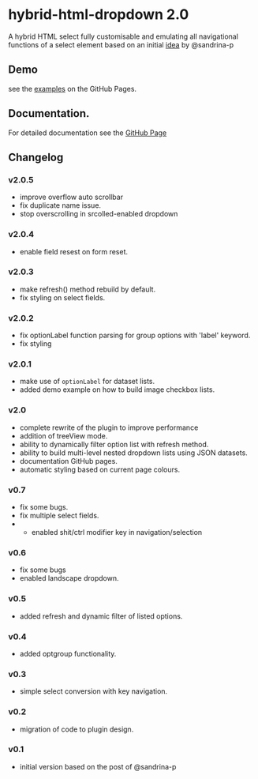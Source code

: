 # hybrid-html-dropdown 2.0
A hybrid HTML select fully customisable and emulating all navigational functions of a select element based on an initial [idea](https://css-tricks.com/striking-a-balance-between-native-and-custom-select-elements/) by @sandrina-p

## Demo
see the [examples](https://aurovrata.github.io/hybrid-html-dropdown/examples/) on the GitHub Pages.
## Documentation.
For detailed documentation see the [GitHub Page](https://aurovrata.github.io/hybrid-html-dropdown/)

## Changelog
### v2.0.5
* improve overflow auto scrollbar
* fix duplicate name issue.
* stop overscrolling in srcolled-enabled dropdown
### v2.0.4
* enable field resest on form reset.
### v2.0.3
* make refresh() method rebuild by default.
* fix styling on select fields.
### v2.0.2
* fix optionLabel function parsing for group options with 'label' keyword.
* fix styling
### v2.0.1
* make use of `optionLabel` for dataset lists.
* added demo example on how to build image checkbox lists.
### v2.0
* complete rewrite of the plugin to improve performance
* addition of treeView mode.
* ability to dynamically filter option list with refresh method.
* ability to build multi-level nested dropdown lists using JSON datasets.
* documentation GitHub pages.
* automatic styling based on current page colours.
### v0.7
* fix some bugs.
* fix multiple select fields.
* * enabled shit/ctrl modifier key in navigation/selection
### v0.6
* fix some bugs
* enabled landscape dropdown.
### v0.5
* added refresh and dynamic filter of listed options.
### v0.4
* added optgroup functionality.
### v0.3
* simple select conversion with key navigation.
### v0.2
* migration of code to plugin design.
### v0.1
* initial version based on the post of @sandrina-p
